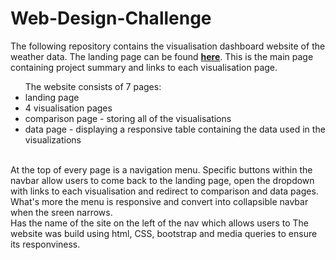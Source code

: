 <h1>Web-Design-Challenge</h1>
<p>The following repository contains the visualisation dashboard website of the weather data.
The landing page can be found <a href="https://dominikarzez.github.io/Web-Design-Challenge/landing_page.html" target="_blank"><strong>here</strong></a>. 
This is the main page containing project summary and links to each visualisation page.
<br>
<ul>The website consists of 7 pages:
<li>landing page</li>
<li>4 visualisation pages</li>
<li>comparison page - storing all of the visualisations</li>
<li>data page - displaying a responsive table containing the data used in the visualizations</li>
</ul>
<br>
At the top of every page is a navigation menu. Specific buttons within the navbar allow users to come back to the landing page, open the dropdown with links to each visualisation and redirect to comparison and data pages. What's more the menu is responsive and convert into collapsible navbar when the sreen narrows.
<br>
Has the name of the site on the left of the nav which allows users to
The website was build using html, CSS, bootstrap and media queries to ensure its responviness. 
</p>
